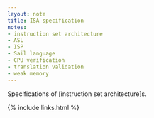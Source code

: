 ```yaml
---
layout: note
title: ISA specification
notes:
- instruction set architecture
- ASL
- ISP
- Sail language
- CPU verification
- translation validation
- weak memory
---
```


Specifications of [instruction set architecture]s.

{% include links.html %}
